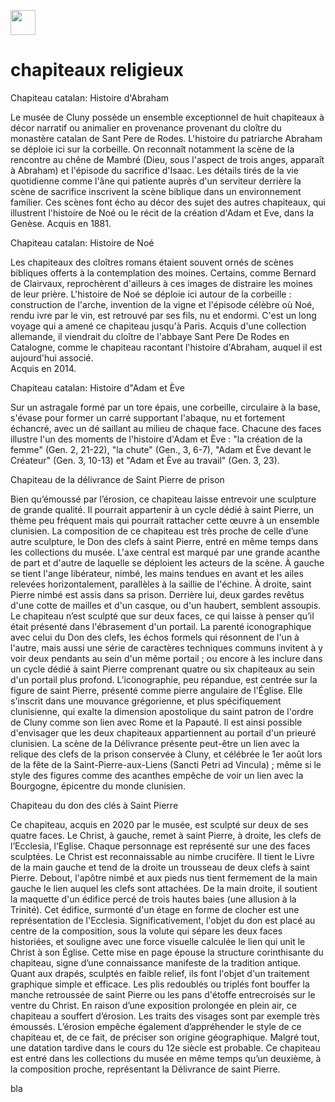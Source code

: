 <a href="https://juncture-digital.org"><img src="https://raw.githubusercontent.com/digitalArtHistory/recits-numeriques/main/images/btn_juncture.svg" style="height:40px"></a>

<param ve-config 
       title="depart" 
       banner="/images/ViennaDioscoridesFolio483vBirds.jpg" 
       layout="vertical">
 
# chapiteaux religieux


Chapiteau catalan: Histoire d'Abraham
<param ve-graphic 
       url="https://www.musee-moyenage.fr/cache/media/oeuvres/chapiteau-catalan-histoire-dabraham/chapiteau-catalan-abraham-1/s,900-516c83.jpg" 
       title="Histoire d'Abraham" />
Le musée de Cluny possède un ensemble exceptionnel de huit chapiteaux à décor narratif ou animalier en provenance provenant du cloître du monastère catalan de Sant Pere de Rodes. L'histoire du patriarche Abraham se déploie ici sur la corbeille. On reconnaît notamment la scène de la rencontre au chêne de Mambré (Dieu, sous l'aspect de trois anges, apparaît à Abraham) et l'épisode du sacrifice d'Isaac.
Les détails tirés de la vie quotidienne comme l'âne qui patiente auprès d'un serviteur derrière la scène de sacrifice inscrivent la scène biblique dans un environnement familier. Ces scènes font écho au décor des sujet des autres chapiteaux, qui illustrent l'histoire de Noé ou le récit de la création d'Adam et Eve, dans la Genèse.
Acquis en 1881.
<param ve-graphic 
       url="https://www.musee-moyenage.fr/cache/media/oeuvres/chapiteau-catalan-histoire-dabraham/chapiteau-catalan-abraham-1/s,900-516c83.jpg" 
       title="Histoire d'Abraham" />

Chapiteau catalan: Histoire de Noé

Les chapiteaux des cloîtres romans étaient souvent ornés de scènes bibliques offerts à la contemplation des moines. Certains, comme Bernard de Clairvaux, reprochèrent d'ailleurs à ces images de distraire les moines de leur prière.
L'histoire de Noé se déploie ici autour de la corbeille : construction de l'arche, invention de la vigne et l'épisode célèbre où Noé, rendu ivre par le vin, est retrouvé par ses fils, nu et endormi. C'est un long voyage qui a amené ce chapiteau jusqu'à Paris. Acquis d'une collection allemande, il viendrait du cloître de l'abbaye Sant Pere De Rodes en Catalogne, comme le chapiteau racontant l'histoire d'Abraham, auquel il est aujourd'hui associé.  
Acquis en 2014.
<param ve-graphic 
       url="https://www.musee-moyenage.fr/cache/media/oeuvres/chapiteau-catalan-histoire-dabraham/chapiteau-catalan-cl-23900-1/s,900-2dc782.jpg" 
       title="Histoire de Noé" />

Chapiteau catalan: Histoire d"Adam et Ève

Sur un astragale formé par un tore épais, une corbeille, circulaire à la base, s'évase pour former un carré supportant l'abaque, nu et fortement échancré, avec un dé saillant au milieu de chaque face. Chacune des faces illustre l'un des moments de l'histoire d'Adam et Ève : "la création de la femme" (Gen. 2, 21-22), "la chute" (Gen., 3, 6-7), "Adam et Ève devant le Créateur" (Gen. 3, 10-13) et "Adam et Ève au travail" (Gen. 3, 23).
<param ve-graphic 
       url="https://www.musee-moyenage.fr/cache/media/oeuvres/cl_10754_chapiteau_2/s,900-a56dc4.jpg" 
       title="Histoire d'Adam et Ève" />


Chapiteau de la délivrance de Saint Pierre de prison

Bien qu’émoussé par l’érosion, ce chapiteau laisse entrevoir une sculpture de grande qualité. Il pourrait appartenir à un cycle dédié à saint Pierre, un thème peu fréquent mais qui pourrait rattacher cette œuvre à un ensemble clunisien.
La composition de ce chapiteau est très proche de celle d’une autre sculpture, le Don des clefs à saint Pierre, entré en même temps dans les collections du musée.
L'axe central est marqué par une grande acanthe de part et d'autre de laquelle se déploient les acteurs de la scène. À gauche se tient l'ange libérateur, nimbé, les mains tendues en avant et les ailes relevées horizontalement, parallèles à la saillie de l'échine. À droite, saint Pierre nimbé est assis dans sa prison. Derrière lui, deux gardes revêtus d'une cotte de mailles et d'un casque, ou d'un haubert, semblent assoupis.
Le chapiteau n’est sculpté que sur deux faces, ce qui laisse à penser qu’il était présenté dans l'ébrasement d'un portail. La parenté iconographique avec celui du Don des clefs, les échos formels qui résonnent de l'un à l'autre, mais aussi une série de caractères techniques communs invitent à y voir deux pendants au sein d'un même portail ; ou encore à les inclure dans un cycle dédié à saint Pierre comprenant quatre ou six chapiteaux au sein d'un portail plus profond.
L’iconographie, peu répandue, est centrée sur la figure de saint Pierre, présenté comme pierre angulaire de l'Église. Elle s'inscrit dans une mouvance grégorienne, et plus spécifiquement clunisienne, qui exalte la dimension apostolique du saint patron de l'ordre de Cluny comme son lien avec Rome et la Papauté. Il est ainsi possible d'envisager que les deux chapiteaux appartiennent au portail d'un prieuré clunisien.
La scène de la Délivrance présente peut-être un lien avec la relique des clefs de la prison conservée à Cluny, et célébrée le 1er août lors de la fête de la Saint-Pierre-aux-Liens (Sancti Petri ad Vincula) ; même si le style des figures comme des acanthes empêche de voir un lien avec la Bourgogne, épicentre du monde clunisien.
<param ve-graphic 
       url="https://www.musee-moyenage.fr/cache/media/oeuvres/cl-23939-1/s,900-3e34b0.jpg" 
       title="Chapiteau de la délivrance de Saint Pierre de prison" />


Chapiteau du don des clés à Saint Pierre

Ce chapiteau, acquis en 2020 par le musée, est sculpté sur deux de ses quatre faces. Le Christ, à gauche, remet à saint Pierre, à droite, les clefs de l’Ecclesia, l’Eglise.
Chaque personnage est représenté sur une des faces sculptées. Le Christ est reconnaissable au nimbe crucifère. Il tient le Livre de la main gauche et tend de la droite un trousseau de deux clefs à saint Pierre. Debout, l'apôtre nimbé et aux pieds nus tient fermement de la main gauche le lien auquel les clefs sont attachées. De la main droite, il soutient la maquette d'un édifice percé de trois hautes baies (une allusion à la Trinité). Cet édifice, surmonté d'un étage en forme de clocher est une représentation de l'Ecclesia.
Significativement, l'objet du don est placé au centre de la composition, sous la volute qui sépare les deux faces historiées, et souligne avec une force visuelle calculée le lien qui unit le Christ à son Église.
Cette mise en page épouse la structure corinthisante du chapiteau, signe d’une connaissance manifeste de la tradition antique.
Quant aux drapés, sculptés en faible relief, ils font l'objet d'un traitement graphique simple et efficace. Les plis redoublés ou triplés font bouffer la manche retroussée de saint Pierre ou les pans d'étoffe entrecroisés sur le ventre du Christ.
En raison d’une exposition prolongée en plein air, ce chapiteau a souffert d’érosion. Les traits des visages sont par exemple très émoussés. L’érosion empêche également d’appréhender le style de ce chapiteau et, de ce fait, de préciser son origine géographique.
Malgré tout, une datation tardive dans le cours du 12e siècle est probable.
Ce chapiteau est entré dans les collections du musée en même temps qu’un deuxième, à la composition proche, représentant la Délivrance de saint Pierre.
<param ve-graphic 
       url="https://www.musee-moyenage.fr/cache/media/oeuvres/cl-23938/s,315-2259f4.jpg" 
       title="Chapiteau du don des clés à Saint Pierre" />
       





























bla

